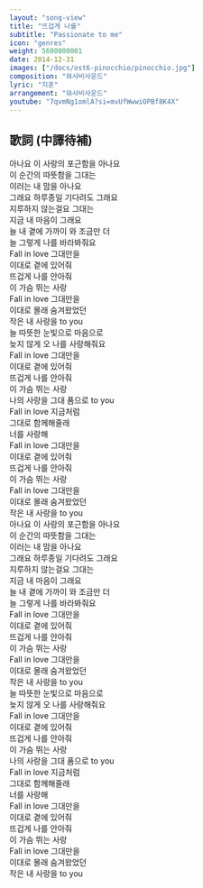 ```yaml
---
layout: "song-view"
title: "뜨겁게 나를"
subtitle: "Passionate to me"
icon: "genres"
weight: 5600000001
date: 2014-12-31
images: ["/docs/ost6-pinocchio/pinocchio.jpg"]
composition: "와사비사운드"
lyric: "지훈"
arrangement: "와사비사운드"
youtube: "7qvmNg1omlA?si=mvUfWwwiOPBf8K4X"
---
```


## 歌詞 (中譯待補)

아나요 이 사랑의 포근함을 아나요  
이 순간의 따뜻함을 그대는  
이러는 내 맘을 아나요  
그래요 하루종일 기다려도 그래요  
지루하지 않는걸요 그대는  
지금 내 마음이 그래요  
늘 내 곁에 가까이 와 조금만 더  
늘 그렇게 나를 바라봐줘요  
Fall in love 그대만을  
이대로 곁에 있어줘  
뜨겁게 나를 안아줘  
이 가슴 뛰는 사랑  
Fall in love 그대만을  
이대로 몰래 숨겨왔었던  
작은 내 사랑을 to you  
늘 따뜻한 눈빛으로 마음으로  
늦지 않게 오 나를 사랑해줘요  
Fall in love 그대만을  
이대로 곁에 있어줘  
뜨겁게 나를 안아줘  
이 가슴 뛰는 사랑  
나의 사랑을 그대 품으로 to you  
Fall in love 지금처럼  
그대로 함께해줄래  
너를 사랑해  
Fall in love 그대만을  
이대로 곁에 있어줘  
뜨겁게 나를 안아줘  
이 가슴 뛰는 사랑  
Fall in love 그대만을  
이대로 몰래 숨겨왔었던  
작은 내 사랑을 to you  
아나요 이 사랑의 포근함을 아나요  
이 순간의 따뜻함을 그대는  
이러는 내 맘을 아나요  
그래요 하루종일 기다려도 그래요  
지루하지 않는걸요 그대는  
지금 내 마음이 그래요  
늘 내 곁에 가까이 와 조금만 더  
늘 그렇게 나를 바라봐줘요  
Fall in love 그대만을  
이대로 곁에 있어줘  
뜨겁게 나를 안아줘  
이 가슴 뛰는 사랑  
Fall in love 그대만을  
이대로 몰래 숨겨왔었던  
작은 내 사랑을 to you  
늘 따뜻한 눈빛으로 마음으로  
늦지 않게 오 나를 사랑해줘요  
Fall in love 그대만을  
이대로 곁에 있어줘  
뜨겁게 나를 안아줘  
이 가슴 뛰는 사랑  
나의 사랑을 그대 품으로 to you  
Fall in love 지금처럼  
그대로 함께해줄래  
너를 사랑해  
Fall in love 그대만을  
이대로 곁에 있어줘  
뜨겁게 나를 안아줘  
이 가슴 뛰는 사랑  
Fall in love 그대만을  
이대로 몰래 숨겨왔었던  
작은 내 사랑을 to you  
